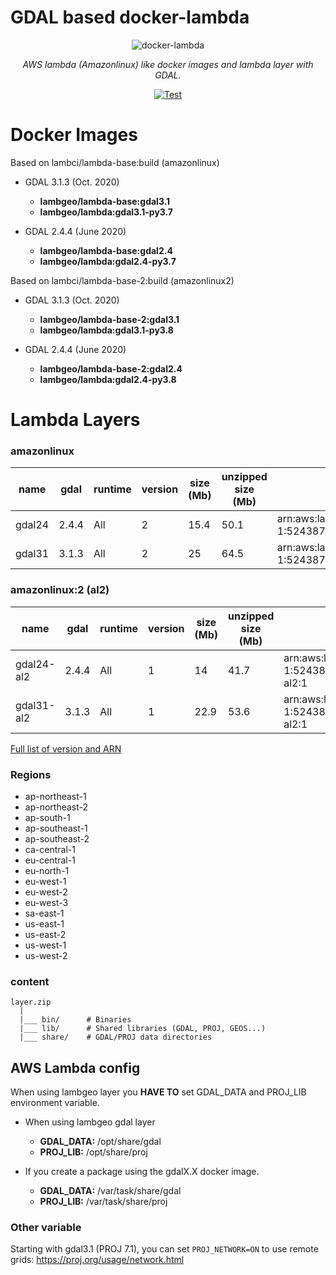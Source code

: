 # GDAL based docker-lambda

<p align="center">
  <img src="https://user-images.githubusercontent.com/10407788/95621320-7b226080-0a3f-11eb-8194-4b55a5555836.png" style="max-width: 800px;" alt="docker-lambda"></a>
</p>
<p align="center">
  <em>AWS lambda (Amazonlinux) like docker images and lambda layer with GDAL.</em>
</p>
<p align="center">
  <a href="https://github.com/cogeotiff/rio-tiler/actions?query=workflow%3ACI" target="_blank">
      <img src="https://github.com/cogeotiff/rio-tiler/workflows/CI/badge.svg" alt="Test">
  </a>
</p>


# Docker Images

Based on lambci/lambda-base:build (amazonlinux)
  - GDAL 3.1.3 (Oct. 2020)
    - **lambgeo/lambda-base:gdal3.1**
    - **lambgeo/lambda:gdal3.1-py3.7**

  - GDAL 2.4.4 (June 2020)
    - **lambgeo/lambda-base:gdal2.4**
    - **lambgeo/lambda:gdal2.4-py3.7**

Based on lambci/lambda-base-2:build (amazonlinux2)
  - GDAL 3.1.3 (Oct. 2020)
    - **lambgeo/lambda-base-2:gdal3.1**
    - **lambgeo/lambda:gdal3.1-py3.8**

  - GDAL 2.4.4 (June 2020)
    - **lambgeo/lambda-base-2:gdal2.4**
    - **lambgeo/lambda:gdal2.4-py3.8**


# Lambda Layers

### **amazonlinux**

  name | gdal | runtime | version | size (Mb)| unzipped size (Mb)| arn
  ---|   ---|      ---|      ---|       ---|                ---| ---
  gdal24 |   2.4.4|    All  |        2|      15.4|               50.1| arn:aws:lambda:us-east-1:524387336408:layer:gdal24:2
  gdal31 |   3.1.3|    All  |        2|        25|               64.5| arn:aws:lambda:us-east-1:524387336408:layer:gdal31:2


### **amazonlinux:2 (al2)**

  name | gdal | runtime | version | size (Mb)| unzipped size (Mb)| arn
  ---|   ---|      ---|      ---|       ---|                ---| ---
  gdal24-al2 |   2.4.4|    All  |        1|        14|               41.7| arn:aws:lambda:us-east-1:524387336408:layer:gdal24-al2:1
  gdal31-al2 |   3.1.3|    All  |        1|      22.9|               53.6| arn:aws:lambda:us-east-1:524387336408:layer:gdal31-al2:1


[Full list of version and ARN](/arns.json)

### Regions
- ap-northeast-1
- ap-northeast-2
- ap-south-1
- ap-southeast-1
- ap-southeast-2
- ca-central-1
- eu-central-1
- eu-north-1
- eu-west-1
- eu-west-2
- eu-west-3
- sa-east-1
- us-east-1
- us-east-2
- us-west-1
- us-west-2

### content

```
layer.zip
  |
  |___ bin/      # Binaries
  |___ lib/      # Shared libraries (GDAL, PROJ, GEOS...)
  |___ share/    # GDAL/PROJ data directories
```

## AWS Lambda config

When using lambgeo layer you **HAVE TO** set GDAL_DATA and PROJ_LIB environment variable.

- When using lambgeo gdal layer

  - **GDAL_DATA:** /opt/share/gdal
  - **PROJ_LIB:** /opt/share/proj

- If you create a package using the gdalX.X docker image.

  - **GDAL_DATA:** /var/task/share/gdal
  - **PROJ_LIB:** /var/task/share/proj

### Other variable

Starting with gdal3.1 (PROJ 7.1), you can set `PROJ_NETWORK=ON` to use remote grids: https://proj.org/usage/network.html
